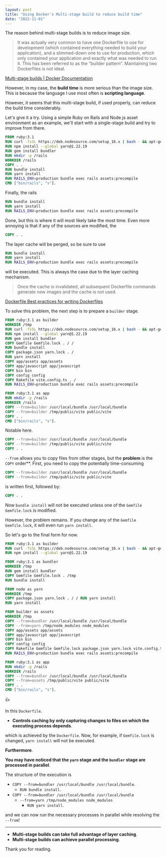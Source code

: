 ```yaml
---
layout: post
title: "Using Docker's Multi-stage build to reduce build time"
date: "2022-11-01"
---
```


The reason behind multi-stage builds is to reduce image size.

> It was actually very common to have one Dockerfile to use for development (which contained everything needed to build your application), and a slimmed-down one to use for production, which only contained your application and exactly what was needed to run it. This has been referred to as the “builder pattern”. Maintaining two Dockerfiles is not ideal.

[Multi-stage builds | Docker Documentation](https://docs.docker.com/build/building/multi-stage/)

However, in my case, the **build time** is more serious than the image size.
This is because the language I use most often is **scripting language**.

However, it seems that this multi-stage build, if used properly, can reduce the build time considerably.

Let's give it a try. Using a simple Ruby on Rails and Node.js asset environment as an example, we'll start with a single-stage build and try to improve from there.

```dockerfile
FROM ruby:3.1
RUN curl -fsSL https://deb.nodesource.com/setup_16.x | bash - && apt-get install -y nodejs
RUN npm install --global yarn@1.22.19
RUN gem install bundler
RUN mkdir -p /rails
WORKDIR /rails
COPY . .
RUN bundle install
RUN yarn install
RUN RAILS_ENV=production bundle exec rails assets:precompile
CMD ["bin/rails", "s"].
```

Finally, the rails

```dockerfile
RUN bundle install
RUN yarn install
RUN RAILS_ENV=production bundle exec rails assets:precompile
```

Done, but this is where it will most likely take the most time.
Even more annoying is that if any of the sources are modified, the

```dockerfile
COPY . .
```

The layer cache will be perged, so be sure to use

```dockerfile
RUN bundle install
RUN yarn install
RUN RAILS_ENV=production bundle exec rails assets:precompile
```

will be executed.
This is always the case due to the layer caching mechanism.

> Once the cache is invalidated, all subsequent Dockerfile commands generate new images and the cache is not used.

[Dockerfile Best practices for writing Dockerfiles](https://docs.docker.com/develop/develop-images/dockerfile_best-practices/)

To solve this problem, the next step is to prepare a `builder` stage.

```dockerfile
FROM ruby:3.1 as builder
WORKDIR /tmp
RUN curl -fsSL https://deb.nodesource.com/setup_16.x | bash - && apt-get install -y nodejs
RUN npm install --global yarn@1.22.19
RUN gem install bundler
COPY Gemfile Gemfile.lock . / /
RUN bundle install
COPY package.json yarn.lock . /
RUN yarn install
COPY app/assets app/assets
COPY app/javascript app/javascript
COPY bin bin
COPY config config
COPY Rakefile vite.config.ts . /
RUN RAILS_ENV=production bundle exec rails assets:precompile

FROM ruby:3.1 as app
RUN mkdir -p /rails
WORKDIR /rails
COPY --from=builder /usr/local/bundle /usr/local/bundle
COPY --from=builder /tmp/public/vite public/vite
COPY . .
CMD ["bin/rails", "s"].
```

Notable here.

```dockerfile
COPY --from=builder /usr/local/bundle /usr/local/bundle
COPY --from=builder /tmp/public/vite public/vite
COPY . .
```

`--from` allows you to copy files from other stages, but the **problem** is the `COPY` order\*\*.
First, you need to copy the potentially time-consuming

```dockerfile
COPY --from=builder /usr/local/bundle /usr/local/bundle
COPY --from=builder /tmp/public/vite public/vite
```

is written first, followed by:

```dockerfile
COPY . .
```

Now `bundle install` will not be executed unless one of the `Gemfile` `Gemfile.lock` is modified.

However, the problem remains.
If you change any of the `Gemfile` `Gemfile.lock`, it will even run `yarn install`.

So let's go to the final form for now.

```dockerfile
FROM ruby:3.1 as builder
RUN curl -fsSL https://deb.nodesource.com/setup_16.x | bash - && apt-get install -y nodejs
RUN npm install --global yarn@1.22.19

FROM ruby:3.1 as bundler
WORKDIR /tmp
RUN gem install bundler
COPY Gemfile Gemfile.lock . /tmp
RUN bundle install

FROM node as yarn
WORKDIR /tmp
COPY package.json yarn.lock . / / RUN yarn install
RUN yarn install

FROM builder as assets
WORKDIR /tmp
COPY --from=bundler /usr/local/bundle /usr/local/bundle
COPY --from=yarn /tmp/node_modules node_modules
COPY app/assets app/assets
COPY app/javascript app/javascript
COPY bin bin
COPY config config
COPY Rakefile Gemfile Gemfile.lock package.json yarn.lock vite.config.ts . /
RUN RAILS_ENV=production bundle exec rails assets:precompile

FROM ruby:3.1 as app
RUN mkdir -p /rails
WORKDIR /rails
COPY --from=bundler /usr/local/bundle /usr/local/bundle
COPY --from=assets /tmp/public/vite public/vite
COPY . .
CMD ["bin/rails", "s"].
```

👍

In this `Dockerfile`.

- **Controls caching by only capturing changes to files on which the executing process depends**.

which is achieved by the `Dockerfile`. Now, for example, if `Gemfile.lock` is changed, `yarn install` will not be executed.

**Furthermore**.

**You may have noticed that the `yarn` stage and the `bundler` stage are processed in parallel**.

The structure of the execution is

- `COPY --from=bundler /usr/local/bundle /usr/local/bundle`.
  - `RUN bundle install`.
- `COPY --from=bundler /usr/local/bundle /usr/local/bundle`
  - `--from=yarn /tmp/node_modules node_modules`
    - `RUN yarn install`.

and we can now run the necessary processes in parallel while resolving the `--from`!

---

- **Multi-stage builds can take full advantage of layer caching**.
- **Multi-stage builds can achieve parallel processing**.

Thank you for reading.
